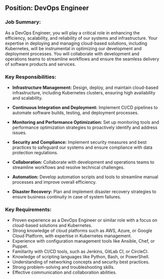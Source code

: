 ## Position: DevOps Engineer

### Job Summary:

As a DevOps Engineer, you will play a critical role in enhancing the efficiency, scalability, and reliability of our systems and infrastructure. Your expertise in deploying and managing cloud-based solutions, including Kubernetes, will be instrumental in optimizing our development and deployment processes. You will collaborate with development and operations teams to streamline workflows and ensure the seamless delivery of software products and services.

### Key Responsibilities:

- **Infrastructure Management:** Design, deploy, and maintain cloud-based infrastructure, including Kubernetes clusters, ensuring high availability and scalability.

- **Continuous Integration and Deployment:** Implement CI/CD pipelines to automate software builds, testing, and deployment processes.

- **Monitoring and Performance Optimization:** Set up monitoring tools and performance optimization strategies to proactively identify and address issues.

- **Security and Compliance:** Implement security measures and best practices to safeguard our systems and ensure compliance with data protection regulations.

- **Collaboration:** Collaborate with development and operations teams to streamline workflows and resolve technical challenges.

- **Automation:** Develop automation scripts and tools to streamline manual processes and improve overall efficiency.

- **Disaster Recovery:** Plan and implement disaster recovery strategies to ensure business continuity in case of system failures.

### Key Requirements:

- Proven experience as a DevOps Engineer or similar role with a focus on cloud-based solutions and Kubernetes.
- Strong knowledge of cloud platforms such as AWS, Azure, or Google Cloud Platform, with expertise in Kubernetes management.
- Experience with configuration management tools like Ansible, Chef, or Puppet.
- Familiarity with CI/CD tools, such as Jenkins, GitLab CI, or CircleCI.
- Knowledge of scripting languages like Python, Bash, or PowerShell.
- Understanding of networking concepts and security best practices.
- Strong problem-solving and troubleshooting skills.
- Effective communication and collaboration abilities.
